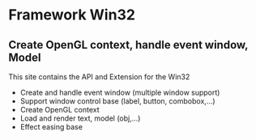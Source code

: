 
# Framework Win32


## Create OpenGL context, handle event window, Model

This site contains the API and Extension for the Win32
+ Create and handle event window (multiple window support) 
+ Support window control base (label, button, combobox,...)
+ Create OpenGL context
+ Load and render text, model (obj,...)
+ Effect easing base
